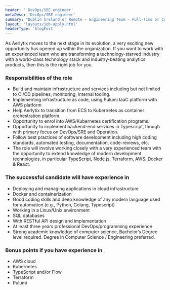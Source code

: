 ```yaml
---
header: ' DevOps/SRE engineer'
metaDesc: 'DevOps/SRE engineer'
summary: "Dublin Ireland or Remote - Engineering Team - Full-Time or Contractors"
layout: 'layouts/job-apply.html'
headerType: 'blogPost'
---
```


As Aerlytix moves to the next stage in its evolution, a very exciting new opportunity has opened up within the organization. If you want to work with an experienced team who are transforming a technology-starved industry with a world-class technology stack and industry-beating analytics products, then this is the right job for you.

### Responsibilities of the role

* Build and maintain infrastructure and services including but not limited to CI/CD pipelines, monitoring, internal tooling.  
* Implementing infrastructure as code, using Pulumi IaaC platform with AWS platform  
* Help Aerlytix to transition from ECS to Kubernetes as container orchestration platform.
* Opportunity to enrol into AWS/Kubernetes certification programs.
* Opportunity to implement backend-end services in Typescript, though with primary focus on DevOps/SRE and Operation.  
* Follow best practices of software development including high coding standards, automated testing, documentation, code-reviews, etc.
* The role will involve working closely with a very experienced team with the opportunity to extend knowledge of modern development technologies, in particular TypeScript, Node.js, Terraform, AWS, Docker & React.  

### The successful candidate will have experience in  

* Deploying and managing applications in cloud infrastructure  
* Docker and containerization
* Good coding  skills and deep knowledge of any modern language used for automation (e.g., Python, Golang, Typescript)
* Working in a Linux/Unix environment  
* SQL databases  
* With RESTful API design and implementation
* At least three years professional DevOps/programming experience  
* Strong academic knowledge of computer science, Bachelor’s Degree level required. Degree in Computer Science / Engineering preferred.  

### Bonus points if you have experience in

* AWS cloud
* Kubernetes  
* TypeScript and/or Flow  
* Terraform
* Pulumi
